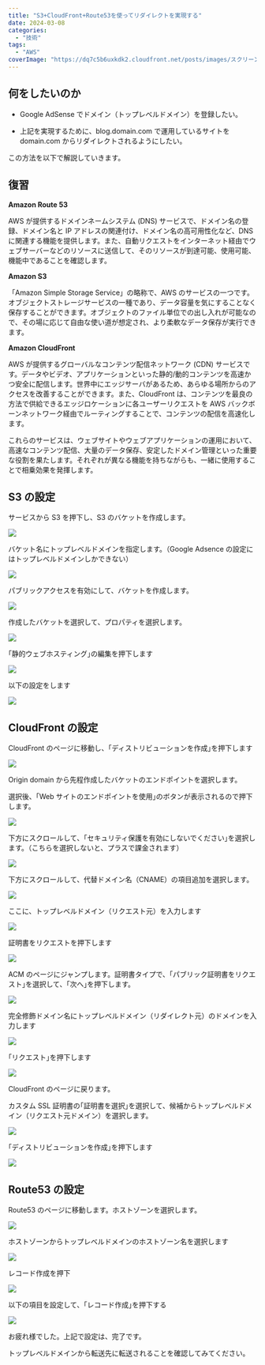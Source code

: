 ```yaml
---
title: "S3+CloudFront+Route53を使ってリダイレクトを実現する"
date: 2024-03-08
categories:
  - "技術"
tags:
  - "AWS"
coverImage: "https://dq7c5b6uxkdk2.cloudfront.net/posts/images/スクリーンショット-2024-02-11-20.13.00.jpg"
---
```


## 何をしたいのか

- Google AdSense でドメイン（トップレベルドメイン）を登録したい。

- 上記を実現するために、blog.domain.com で運用しているサイトを domain.com からリダイレクトされるようにしたい。

この方法を以下で解説していきます。

## 復習

**Amazon Route 53**

AWS が提供するドメインネームシステム (DNS) サービスで、ドメイン名の登録、ドメイン名と IP アドレスの関連付け、ドメイン名の高可用性化など、DNS に関連する機能を提供します。また、自動リクエストをインターネット経由でウェブサーバーなどのリソースに送信して、そのリソースが到達可能、使用可能、機能中であることを確認します。

**Amazon S3**

「Amazon Simple Storage Service」の略称で、AWS のサービスの一つです。オブジェクトストレージサービスの一種であり、データ容量を気にすることなく保存することができます。オブジェクトのファイル単位での出し入れが可能なので、その場に応じて自由な使い道が想定され、より柔軟なデータ保存が実行できます。

**Amazon CloudFront**

AWS が提供するグローバルなコンテンツ配信ネットワーク (CDN) サービスです。データやビデオ、アプリケーションといった静的/動的コンテンツを高速かつ安全に配信します。世界中にエッジサーバがあるため、あらゆる場所からのアクセスを改善することができます。また、CloudFront は、コンテンツを最良の方法で供給できるエッジロケーションに各ユーザーリクエストを AWS バックボーンネットワーク経由でルーティングすることで、コンテンツの配信を高速化します。

これらのサービスは、ウェブサイトやウェブアプリケーションの運用において、高速なコンテンツ配信、大量のデータ保存、安定したドメイン管理といった重要な役割を果たします。それぞれが異なる機能を持ちながらも、一緒に使用することで相乗効果を発揮します。

## S3 の設定

サービスから S3 を押下し、S3 のバケットを作成します。

![](https://dq7c5b6uxkdk2.cloudfront.net/posts/images/01-1024x540-1.jpg)

バケット名にトップレベルドメインを指定します。（Google Adsence の設定にはトップレベルドメインしかできない）

![](https://dq7c5b6uxkdk2.cloudfront.net/posts/images/02-1-1024x804-1.jpg)

パブリックアクセスを有効にして、バケットを作成します。

![](https://dq7c5b6uxkdk2.cloudfront.net/posts/images/03-748x1024-1.jpg)

作成したバケットを選択して、プロパティを選択します。

![](https://dq7c5b6uxkdk2.cloudfront.net/posts/images/04-1024x483-1.jpg)

｢静的ウェブホスティング｣の編集を押下します

![](https://dq7c5b6uxkdk2.cloudfront.net/posts/images/05-1024x538-1.jpg)

以下の設定をします

![](https://dq7c5b6uxkdk2.cloudfront.net/posts/images/06-1024x533-1.jpg)

## CloudFront の設定

CloudFront のページに移動し、｢ディストリビューションを作成｣を押下します

![](https://dq7c5b6uxkdk2.cloudfront.net/posts/images/07-1024x539-1.png)

Origin domain から先程作成したバケットのエンドポイントを選択します。

選択後、｢Web サイトのエンドポイントを使用｣のボタンが表示されるので押下します。

![](https://dq7c5b6uxkdk2.cloudfront.net/posts/images/08-1024x733-1.jpg)

下方にスクロールして、｢セキュリティ保護を有効にしないでください｣を選択します。（こちらを選択しないと、プラスで課金されます）

![](https://dq7c5b6uxkdk2.cloudfront.net/posts/images/09-1024x554-1.jpg)

下方にスクロールして、代替ドメイン名（CNAME）の項目追加を選択します。

![](https://dq7c5b6uxkdk2.cloudfront.net/posts/images/10-1024x725-1.jpg)

ここに、トップレベルドメイン（リクエスト元）を入力します

![](https://dq7c5b6uxkdk2.cloudfront.net/posts/images/11-1024x668-1.jpg)

証明書をリクエストを押下します

![](https://dq7c5b6uxkdk2.cloudfront.net/posts/images/12-1024x928-1.jpg)

ACM のページにジャンプします。証明書タイプで、｢パブリック証明書をリクエスト｣を選択して、｢次へ｣を押下します。

![](https://dq7c5b6uxkdk2.cloudfront.net/posts/images/13-1024x391-1.png)

完全修飾ドメイン名にトップレベルドメイン（リダイレクト元）のドメインを入力します

![](https://dq7c5b6uxkdk2.cloudfront.net/posts/images/14-1024x585-1.jpg)

｢リクエスト｣を押下します

![](https://dq7c5b6uxkdk2.cloudfront.net/posts/images/15-1024x500-1.jpg)

CloudFront のページに戻ります。

カスタム SSL 証明書の｢証明書を選択｣を選択して、候補からトップレベルドメイン（リクエスト元ドメイン）を選択します。

![](https://dq7c5b6uxkdk2.cloudfront.net/posts/images/16-1024x928-1.jpg)

｢ディストリビューションを作成｣を押下します

![](https://dq7c5b6uxkdk2.cloudfront.net/posts/images/17-1024x667-1.jpg)

## Route53 の設定

Route53 のページに移動します。ホストゾーンを選択します。

![](https://dq7c5b6uxkdk2.cloudfront.net/posts/images/18-1024x500-1.jpg)

ホストゾーンからトップレベルドメインのホストゾーン名を選択します

![](https://dq7c5b6uxkdk2.cloudfront.net/posts/images/19-1024x498-1.jpg)

レコード作成を押下

![](https://dq7c5b6uxkdk2.cloudfront.net/posts/images/20-1024x348-1.jpg)

以下の項目を設定して、｢レコード作成｣を押下する

![](https://dq7c5b6uxkdk2.cloudfront.net/posts/images/21-1024x624-1.jpg)

お疲れ様でした。上記で設定は、完了です。

トップレベルドメインから転送先に転送されることを確認してみてください。
